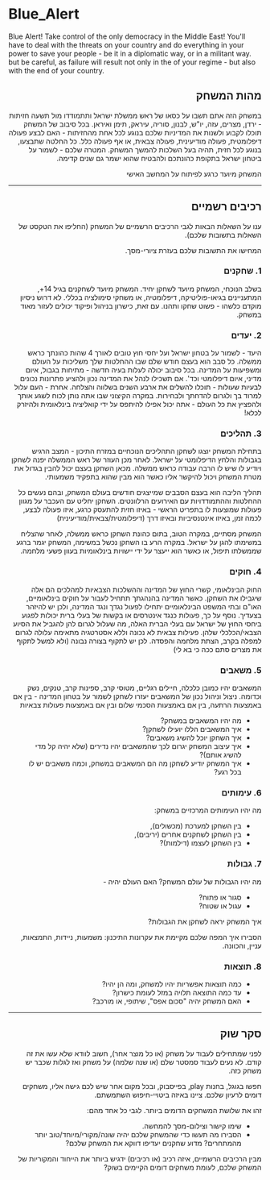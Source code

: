 # Blue_Alert
Blue Alert! Take control of the only democracy in the Middle East! You'll have to deal with the threats on your country and do everything in your power to save your people - be it in a diplomatic way, or in a militant way. but be careful, as failure will result not only in the of your regime - but also with the end of your country. 


<div dir='rtl' lang='he'>

## מהות המשחק
במשחק הזה אתם תשבו על כסאו של ראש ממשלת ישראל ותתמודדו מול תשעה חזיתות - ירדן, מצרים, עזה, יו"ש, לבנון, סוריה, עיראק, תימן ואיראן. בכל סיבוב של המשחק תוכלו לקבוע ולשנות את המדיניות שלכם בנוגע לכל אחת מהחזיתות - האם לבצע פעולה דיפלומטית, פעולה מודיעינית, פעולה צבאית, או אף פעולה כלל. כל החלטה שתבצעו, בנוגע לכל חזית, תהיה בעל השלכות להמשך המשחק. המטרה שלכם - לשמור על ביטחון ישראל בתקופת כהונתכם ולהבטיח שהוא ישמר גם שנים קדימה.

המשחק מיועד כרגע לפיתוח על המחשב האישי

---


## רכיבים רשמיים

ענו על השאלות הבאות לגבי הרכיבים הרשמיים של המשחק
(החליפו את הטקסט של השאלות בתשובות שלכם).

המחישו את התשובות שלכם בעזרת ציורי-מסך.

### 1. שחקנים

בשלב הנוכחי, המשחק מיועד לשחקן יחיד.
המשחק מיועד לשחקנים בגיל 14+, המתעניינים בגיאו-פוליטיקה, דיפלומטיה, או משחקי סימולציה בכללי. 
לא דרוש ניסיון מוקדם כלשהו - פשוט שחקו ותהנו. עם זאת, כישרון בניהול ופיקוד יכולים לעזור מאוד במשחק.

### 2. יעדים

היעד - לשמור על בטחון ישראל ועל יחסי חוץ טובים לאורך 4 שהות כהונתך כראש ממשלה.
כל סבב הוא בעצם חודש שלם שבו ההחלטות שלך משליכות על העולם ומשפיעות על המדינה. בכל סיבוב יכולה לעלות בעיה חדשה - מתיחות בגבול, איום מדיני, איום דיפלומטי וכד'.
אם תשכילו לנהל את המדינה נכון ולהציע פתרונות נכונים לבעיות שעולות - תוכלו להשלים את ארבע השנים בשלווה והצלחה. אחרת - העם עלול למרוד בך ולגרום להדחתך ולבחירות.
במקרה הקיצוני שבו אתה נותן לכוח לשגע אותך ולהפציץ את כל העולם - אתה יכול אפילו להיתפס על ידי קואליציה בינלאומית ולהיזרק לכלא!


### 3. תהליכים

בתחילת המשחק יוצגו לשחקן התהליכים הנוכחיים במזרח התיכון - המצב הרגיש בגבולות והלחץ הדיפלומטי על ישראל. לאחר מכן העוזר של ראש הממשלה יפנה לשחקן ויודיע לו שיש לו הרבה עבודה כראש ממשלה. מכאן השחקן בעצם יכול להבין בגדול את מטרת המשחק ויכול להיקשר אליו כאשר הוא מבין שהוא בתפקיד משמעותי.

תהליך הליבה הוא בעצם הסבבים שמייצגים חודשים בעולם המשחק, ובהם נעשים כל ההחלטות וההתמודדויות עם האירועים הרלוונטים. השחקן יחליט עם העכבר על מגוון פעולות שמוצעות לו בתפריט הראשי - באיזו חזית להתעסק כרגע, איזו פעולה לבצע, לכמה זמן, באיזו אינטנסיביות ובאיזו דרך (דיפלומטית/צבאית/מודיעינית)

המשחק מסתיים, במקרה הטוב, בתום כהונת השחקן כראש ממשלה, לאחר שהצליח במשימתו להגן על ישראל.
במקרה הרע בו השחקן נכשל במשימה, המשחק יגמר ברגע שממשלתו תיפול, או כאשר הוא ייעצר על ידי יישויות בינלאומיות בעוון פשעי מלחמה.

### 4. חוקים

החוק הבינלאומי, קשרי החוץ של המדינה וההשלכות הצבאיות למהלכים הם אלה שיגבילו את השחקן.
כאשר המדינה בהנהגתך תתחיל לעבור על חוקים בינלאומיים, האו"ם ובתי המשפט הבינלאומיים יתחילו לפעול נגדך ונגד המדינה, ולכן יש להיזהר בצעדיך.
נוסף על כך, פעולות כנגד אינטרסים או בקשות של בעלי ברית יכולות לפגוע ביחסי החוץ של ישראל עם בעלי הברית האלה, מה שעלול לגרום להן להגביל את הסיוע הצבאי/הכלכלי שלהן.
פעילות צבאית לא נכונה וללא אסטרטגיה מתאימה עלולה לגרום למפלה בקרב, הצתת מלחמה והפסדה. לכן יש לתקוף בצורה נבונה (ולא למשל לתקוף את מצרים סתם ככה כי בא לי)


### 5. משאבים

המשאבים יהיו כמובן כלכלה, חיילים רגליים, מטוסי קרב, ספינות קרב, טנקים, נשק וכדומה.
ניצול וניהול נכון של המשאבים יעזרו לשחקן לשמור על בטחון המדינה - בין אם באמצעות הרתעה, בין אם באמצעות הסכמי שלום ובין אם באמצעות פעולות צבאיות

* מה יהיו המשאבים במשחק?
* איך המשאבים הללו יועילו לשחקן?
* איך השחקן יוכל להשיג משאבים?
* איך עיצוב המשחק יגרום לכך שהמשאבים יהיו נדירים (שלא יהיה קל מדי להשיג אותם)?
* איך המשחק יודיע לשחקן מה הם המשאבים במשחק, וכמה משאבים יש לו בכל רגע?

### 6. עימותים

מה יהיו העימותים המרכזיים במשחק:

* בין השחקן למערכת (מכשולים),
* בין השחקן לשחקנים אחרים (יריבים),
* בין השחקן לעצמו (דילמות)? 


### 7. גבולות

מה יהיו הגבולות של עולם המשחק? האם העולם יהיה - 
* סגור או פתוח?
*  עגול או שטוח? 

 איך המשחק יראה לשחקן את הגבולות? 
 
 הסבירו איך המפה שלכם מקיימת את עקרונות התיכנון: משמעות, ניידות, התמצאות, עניין, והכוונה.


### 8. תוצאות

* כמה תוצאות אפשריות יהיו למשחק, ומה הן יהיו? 
* עד כמה התוצאה תלויה במזל לעומת כישרון? 
* האם המשחק יהיה "סכום אפס", שיתופי, או מורכב?

---

## סקר שוק

לפני שמתחילים לעבוד על משחק (או כל מוצר אחר), חשוב לוודא שלא עשו את זה קודם. לא נעים לעבוד סמסטר שלם (או שנה שלמה) על משחק ואז לגלות שכבר יש משחק כזה. 

חפשו בגוגל, בחנות play, בפייסבוק, ובכל מקום אחר שיש לכם גישה אליו, משחקים דומים לרעיון שלכם. ציינו באיזה ביטויי-חיפוש השתמשתם.

זהו את שלושת המשחקים הדומים ביותר. לגבי כל אחד מהם:

* שימו קישור וצילום-מסך להמחשה.
* הסבירו מה תעשו כדי שהמשחק שלכם יהיה שונה/מקורי/מיוחד/טוב יותר מהמתחרים?  מדוע שחקנים יעדיפו דווקא את המשחק שלכם?

מבין הרכיבים הרשמיים, 
איזה רכיב (או רכיבים) ידגיש ביותר את הייחוד והמקוריות של המשחק שלכם, לעומת משחקים דומים הקיימים בשוק?


</div>
